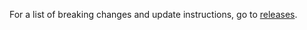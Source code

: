 For a list of breaking changes and update instructions, go to [releases](https://github.com/Mawi137/ngx-image-cropper/releases).
